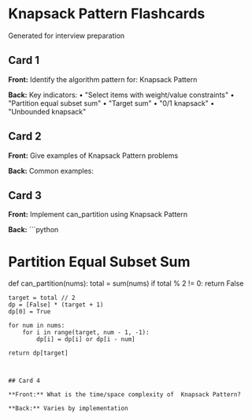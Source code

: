 #  Knapsack Pattern Flashcards

Generated for interview preparation


## Card 1

**Front:** Identify the algorithm pattern for:  Knapsack Pattern

**Back:** Key indicators:
• "Select items with weight/value constraints"
• "Partition equal subset sum"
• "Target sum"
• "0/1 knapsack"
• "Unbounded knapsack"


## Card 2

**Front:** Give examples of  Knapsack Pattern problems

**Back:** Common examples:



## Card 3

**Front:** Implement can_partition using  Knapsack Pattern

**Back:** ```python
# Partition Equal Subset Sum
def can_partition(nums):
    total = sum(nums)
    if total % 2 != 0:
        return False
    
    target = total // 2
    dp = [False] * (target + 1)
    dp[0] = True
    
    for num in nums:
        for i in range(target, num - 1, -1):
            dp[i] = dp[i] or dp[i - num]
    
    return dp[target]
```


## Card 4

**Front:** What is the time/space complexity of  Knapsack Pattern?

**Back:** Varies by implementation

